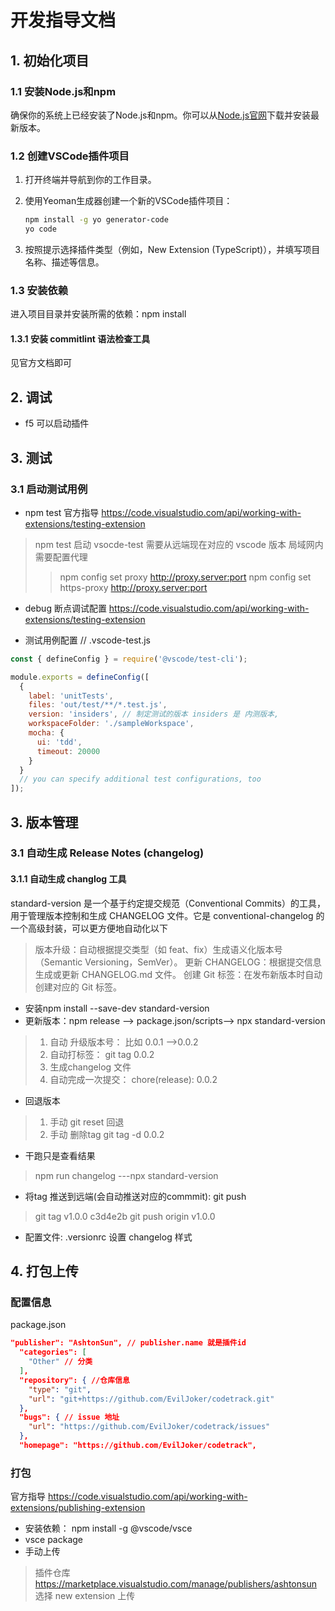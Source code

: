 # 开发指导文档

## 1. 初始化项目

### 1.1 安装Node.js和npm

确保你的系统上已经安装了Node.js和npm。你可以从[Node.js官网](https://nodejs.org/)下载并安装最新版本。

### 1.2 创建VSCode插件项目

1. 打开终端并导航到你的工作目录。
2. 使用Yeoman生成器创建一个新的VSCode插件项目：

    ```bash
    npm install -g yo generator-code
    yo code
    ```

3. 按照提示选择插件类型（例如，New Extension (TypeScript)），并填写项目名称、描述等信息。

### 1.3 安装依赖

进入项目目录并安装所需的依赖：npm install

#### 1.3.1 安装 commitlint 语法检查工具

见官方文档即可

## 2. 调试

+ f5 可以启动插件

## 3. 测试

### 3.1 启动测试用例

+ npm test
官方指导 <https://code.visualstudio.com/api/working-with-extensions/testing-extension>

> npm test 启动 vsocde-test 需要从远端现在对应的 vscode 版本
> 局域网内需要配置代理
>> npm config set proxy <http://proxy.server:port>
>> npm config set https-proxy <http://proxy.server:port>

+ debug 断点调试配置 <https://code.visualstudio.com/api/working-with-extensions/testing-extension>

+ 测试用例配置
// .vscode-test.js

```js
const { defineConfig } = require('@vscode/test-cli');

module.exports = defineConfig([
  {
    label: 'unitTests',
    files: 'out/test/**/*.test.js',
    version: 'insiders', // 制定测试的版本 insiders 是 内测版本,
    workspaceFolder: './sampleWorkspace',
    mocha: {
      ui: 'tdd',
      timeout: 20000
    }
  }
  // you can specify additional test configurations, too
]);
```

## 3. 版本管理

### 3.1 自动生成 Release Notes  (changelog)

#### 3.1.1 自动生成 changlog 工具

standard-version 是一个基于约定提交规范（Conventional Commits）的工具，用于管理版本控制和生成 CHANGELOG 文件。它是 conventional-changelog 的一个高级封装，可以更方便地自动化以下
> 版本升级：自动根据提交类型（如 feat、fix）生成语义化版本号（Semantic Versioning，SemVer）。
> 更新 CHANGELOG：根据提交信息生成或更新 CHANGELOG.md 文件。
> 创建 Git 标签：在发布新版本时自动创建对应的 Git 标签。

+ 安装npm install --save-dev standard-version
+ 更新版本：npm release  --> package.json/scripts--> npx standard-version
>
> 1. 自动 升级版本号： 比如 0.0.1 -->0.0.2
> 2. 自动打标签： git tag 0.0.2
> 3. 生成changelog 文件
> 4. 自动完成一次提交： chore(release): 0.0.2
>
+ 回退版本
>
> 1. 手动 git reset 回退
> 2. 手动 删除tag git tag -d 0.0.2

+ 干跑只是查看结果

> npm run changelog ---npx standard-version

+ 将tag 推送到远端(会自动推送对应的commmit): git push

>git tag v1.0.0 c3d4e2b
>git push origin v1.0.0

+ 配置文件: .versionrc  设置 changelog 样式

## 4. 打包上传

### 配置信息

package.json

```json
"publisher": "AshtonSun", // publisher.name 就是插件id
  "categories": [
    "Other" // 分类
  ],
  "repository": { //仓库信息
    "type": "git",
    "url": "git+https://github.com/EvilJoker/codetrack.git"
  },
  "bugs": { // issue 地址
    "url": "https://github.com/EvilJoker/codetrack/issues"
  },
  "homepage": "https://github.com/EvilJoker/codetrack",

```

### 打包

官方指导 <https://code.visualstudio.com/api/working-with-extensions/publishing-extension>

+ 安装依赖： npm install -g @vscode/vsce
+ vsce package
+ 手动上传

> 插件仓库<https://marketplace.visualstudio.com/manage/publishers/ashtonsun>
> 选择 new extension 上传
